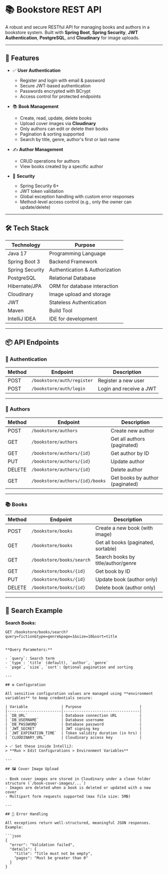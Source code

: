 # 📚 Bookstore REST API

A robust and secure RESTful API for managing books and authors in a bookstore system. Built with **Spring Boot**, **Spring Security**, **JWT Authentication**, **PostgreSQL**, and **Cloudinary** for image uploads.

---

## 🚀 Features

- ✅ **User Authentication**
  - Register and login with email & password
  - Secure JWT-based authentication
  - Passwords encrypted with BCrypt
  - Access control for protected endpoints

- 📚 **Book Management**
  - Create, read, update, delete books
  - Upload cover images via **Cloudinary**
  - Only authors can edit or delete their books
  - Pagination & sorting supported
  - Search by title, genre, author's first or last name

- ✍️ **Author Management**
  - CRUD operations for authors
  - View books created by a specific author

- 🔐 **Security**
  - Spring Security 6+
  - JWT token validation
  - Global exception handling with custom error responses
  - Method-level access control (e.g., only the owner can update/delete)

---

## 🛠️ Tech Stack

| Technology       | Purpose                          |
|------------------|----------------------------------|
| Java 17          | Programming Language             |
| Spring Boot 3    | Backend Framework                |
| Spring Security  | Authentication & Authorization   |
| PostgreSQL       | Relational Database              |
| Hibernate/JPA    | ORM for database interaction     |
| Cloudinary       | Image upload and storage         |
| JWT              | Stateless Authentication         |
| Maven            | Build Tool                       |
| IntelliJ IDEA    | IDE for development              |

---

## 📦 API Endpoints

### 🔐 Authentication

| Method | Endpoint         | Description         |
|--------|------------------|---------------------|
| POST   | `/bookstore/auth/register` | Register a new user |
| POST   | `/bookstore/auth/login`    | Login and receive a JWT |

---

### 👤 Authors

| Method | Endpoint                  | Description                    |
|--------|---------------------------|--------------------------------|
| POST   | `/bookstore/authors`            | Create new author              |
| GET    | `/bookstore/authors`            | Get all authors (paginated)    |
| GET    | `/bookstore/authors/{id}`       | Get author by ID               |
| PUT    | `/bookstore/authors/{id}`       | Update author                  |
| DELETE | `/bookstore/authors/{id}`       | Delete author                  |
| GET    | `/bookstore/authors/{id}/books` | Get books by author (paginated)|

---

### 📚 Books

| Method | Endpoint              | Description                          |
|--------|-----------------------|--------------------------------------|
| POST   | `/bookstore/books`          | Create a new book (with image)       |
| GET    | `/bookstore/books`          | Get all books (paginated, sortable)  |
| GET    | `/bookstore/books/search`   | Search books by title/author/genre   |
| GET    | `/bookstore/books/{id}`     | Get book by ID                       |
| PUT    | `/bookstore/books/{id}`     | Update book (author only)           |
| DELETE | `/bookstore/books/{id}`     | Delete book (author only)           |

---

## 🧪 Search Example

**Search Books:**

```http
GET /bookstore/books/search?query=fiction&type=genre&page=1&size=10&sort=title


**Query Parameters:**

- `query`: Search term
- `type`: `title` (default), `author`, `genre`
- `page`, `size`, `sort`: Optional pagination and sorting

---

## ⚙️ Configuration

All sensitive configuration values are managed using **environment variables** to keep credentials secure:

| Variable               | Purpose                          |
|------------------------|----------------------------------|
| `DB_URL`               | Database connection URL          |
| `DB_USERNAME`          | Database username                |
| `DB_PASSWORD`          | Database password                |
| `JWT_SECRET`           | JWT signing key                  |
| `JWT_EXPIRATION_TIME`  | Token validity duration (in hrs) |
| `CLOUDINARY_URL`       | Cloudinary access key            |

> ✅ Set these inside IntelliJ:  
> **Run > Edit Configurations > Environment Variables**

---

## 🖼️ Cover Image Upload

- Book cover images are stored in Cloudinary under a clean folder structure (`/book-cover-images/...`)
- Images are deleted when a book is deleted or updated with a new cover
- Multipart form requests supported (max file size: 5MB)

---

## 🧰 Error Handling

All exceptions return well-structured, meaningful JSON responses. Example:

```json
{
  "error": "Validation failed",
  "details": {
    "title": "Title must not be empty",
    "pages": "Must be greater than 0"
  }
}

